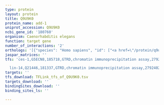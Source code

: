 ```yaml
---
type: protein
layout: protein
title: Q9U9K0
protein_name: add-1
uniprot_accession: Q9U9K0
ncbi_gene_id: '180760'
organism: Caenorhabditis elegans
function: target gene
number_of_interactions: '2'
orthologs: '[{"species": "Homo sapiens", "id": ["<a href=\"/protein/q9uey8\">Q9UEY8</a>", "E7ENY0"]}, {"species": "Mus musculus", "id": ["<a href=\"/protein/q9qyb5\">Q9QYB5</a>", "<a href=\"/protein/q9qyc0\">Q9QYC0</a>", "<a href=\"/protein/q9qyb8\">Q9QYB8</a>"]}, {"species": "Rattus norvegicus", "id": ["<a href=\"/protein/g3v9d7\">G3V9D7</a>", "<a href=\"/protein/a0a0g2jsm7\">A0A0G2JSM7</a>", "F8WFS9"]}, {"species": "Drosophila melanogaster", "id": ["A0A0B4K849"]}, {"species": "Danio rerio", "id": ["<a href=\"/protein/f1qw07\">F1QW07</a>", "A0A0R4IT10", "Q1LUP2"]}]'
jaspar_matrices: ''
tfs: 'ces-1,G5ECN8,185718,GTRD,chromatin immunoprecipitation assay,27924024%5Buid%5D,No

  lin-14,Q21446,181337,GTRD,chromatin immunoprecipitation assay,27924024%5Buid%5D,No'
targets: ''
tfs_download: TFLink_tfs_of_Q9U9K0.tsv
targets_download: ''
bindingSites_download: ''
binding_sites_ls: ''

---
```

